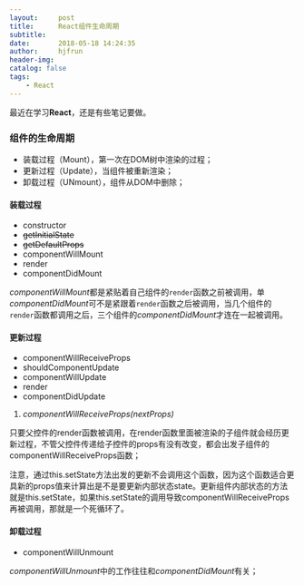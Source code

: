 ```yaml
---
layout:     post
title:      React组件生命周期
subtitle:   
date:       2018-05-18 14:24:35
author:     hjfrun
header-img: 
catalog: false
tags:
    - React
---
```




最近在学习**React**，还是有些笔记要做。



### 组件的生命周期

* 装载过程（Mount），第一次在DOM树中渲染的过程；
* 更新过程（Update），当组件被重新渲染；
* 卸载过程（UNmount），组件从DOM中删除；



#### 装载过程

- constructor
- ~~getInitialState~~
- ~~getDefaultProps~~
- componentWillMount
- render
- componentDidMount

*componentWillMount*都是紧贴着自己组件的`render`函数之前被调用，单*componentDidMount*可不是紧跟着`render`函数之后被调用，当几个组件的`render`函数都调用之后，三个组件的*componentDidMount*才连在一起被调用。



#### 更新过程

* componentWillReceiveProps
* shouldComponentUpdate
* componentWillUpdate
* render
* componentDidUpdate

1. *componentWillReceiveProps(nextProps)*

只要父控件的render函数被调用，在render函数里面被渲染的子组件就会经历更新过程，不管父控件传递给子控件的props有没有改变，都会出发子组件的componentWillReceiveProps函数；

注意，通过this.setState方法出发的更新不会调用这个函数，因为这个函数适合更具新的props值来计算出是不是要更新内部状态state。更新组件内部状态的方法就是this.setState，如果this.setState的调用导致componentWillReceiveProps再被调用，那就是一个死循环了。



#### 卸载过程

* componentWillUnmount



*componentWillUnmount*中的工作往往和*componentDidMount*有关；





